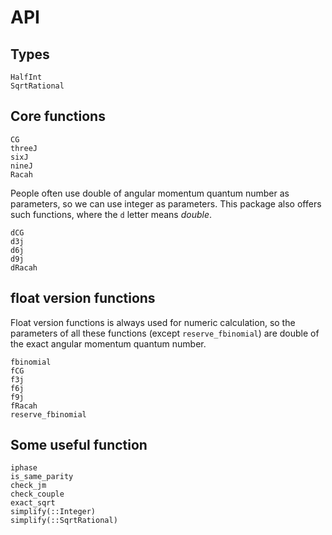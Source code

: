 # API

## Types
```@docs
HalfInt
SqrtRational
```

## Core functions
```@docs
CG
threeJ
sixJ
nineJ
Racah
```

People often use double of angular momentum quantum number as parameters, so we can use integer as parameters. This package also offers such functions, where the `d` letter means *double*.
```@docs
dCG
d3j
d6j
d9j
dRacah
```

## float version functions

Float version functions is always used for numeric calculation, so the parameters of all these functions (except `reserve_fbinomial`) are double of the exact angular momentum quantum number.
```@docs
fbinomial
fCG
f3j
f6j
f9j
fRacah
reserve_fbinomial
```

## Some useful function
```@docs
iphase
is_same_parity
check_jm
check_couple
exact_sqrt
simplify(::Integer)
simplify(::SqrtRational)
```